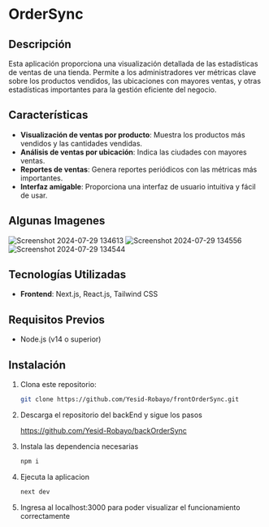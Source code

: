 # OrderSync

## Descripción

Esta aplicación proporciona una visualización detallada de las estadísticas de ventas de una tienda. Permite a los administradores ver métricas clave sobre los productos vendidos, las ubicaciones con mayores ventas, y otras estadísticas importantes para la gestión eficiente del negocio.

## Características

- **Visualización de ventas por producto**: Muestra los productos más vendidos y las cantidades vendidas.
- **Análisis de ventas por ubicación**: Indica las ciudades con mayores ventas.
- **Reportes de ventas**: Genera reportes periódicos con las métricas más importantes.
- **Interfaz amigable**: Proporciona una interfaz de usuario intuitiva y fácil de usar.

## Algunas Imagenes 
  
![Screenshot 2024-07-29 134613](https://github.com/user-attachments/assets/b04c4933-945b-49c9-b45f-2aa3fd0cc2ed)
![Screenshot 2024-07-29 134556](https://github.com/user-attachments/assets/4105f90d-a909-4353-a3f3-cec5f1dc8400)
![Screenshot 2024-07-29 134544](https://github.com/user-attachments/assets/f1f7ccfc-3d0a-446e-8349-ebe02afc506e)

## Tecnologías Utilizadas

- **Frontend**: Next.js, React.js, Tailwind CSS

## Requisitos Previos

- Node.js (v14 o superior)

## Instalación

1. Clona este repositorio:

   ```bash
   git clone https://github.com/Yesid-Robayo/frontOrderSync.git

2. Descarga el repositorio del backEnd y sigue los pasos

   https://github.com/Yesid-Robayo/backOrderSync

4. Instala las dependencia necesarias
   
    ```bash
   npm i

4. Ejecuta la aplicacion

   ```bash
   next dev
   
5. Ingresa al localhost:3000 para poder visualizar el funcionamiento correctamente

